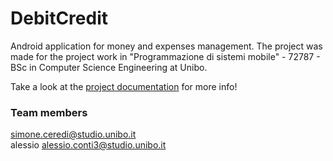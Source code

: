 # DebitCredit #

Android application for money and expenses management.
The project was made for the project work in "Programmazione di sistemi mobile" - 72787 - BSc in Computer Science Engineering at Unibo.

Take a look at the [project documentation](doc/Debit%26Credit.pdf) for more info!

### Team members ###
simone.ceredi@studio.unibo.it <br>
alessio alessio.conti3@studio.unibo.it 
